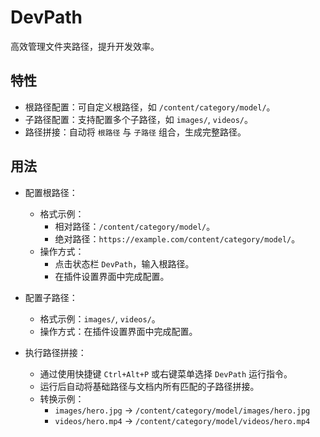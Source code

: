 # DevPath

高效管理文件夹路径，提升开发效率。

## 特性

- 根路径配置：可自定义根路径，如 `/content/category/model/`。
- 子路径配置：支持配置多个子路径，如 `images/`, `videos/`。
- 路径拼接：自动将 `根路径` 与 `子路径` 组合，生成完整路径。

## 用法

- 配置根路径：
  - 格式示例：
    - 相对路径：`/content/category/model/`。
    - 绝对路径：`https://example.com/content/category/model/`。
  - 操作方式：
    - 点击状态栏 `DevPath`，输入根路径。
    - 在插件设置界面中完成配置。

- 配置子路径：
  - 格式示例：`images/`, `videos/`。
  - 操作方式：在插件设置界面中完成配置。

- 执行路径拼接：
  - 通过使用快捷键 `Ctrl+Alt+P` 或右键菜单选择 `DevPath` 运行指令。
  - 运行后自动将基础路径与文档内所有匹配的子路径拼接。
  - 转换示例：
    - `images/hero.jpg` → `/content/category/model/images/hero.jpg`
    - `videos/hero.mp4` → `/content/category/model/videos/hero.mp4`
